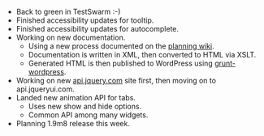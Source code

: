 * Back to green in TestSwarm :-)
* Finished accessibility updates for tooltip.
* Finished accessibility updates for autocomplete.
* Working on new documentation.
  * Using a new process documented on the [planning wiki](http://wiki.jqueryui.com/w/page/40995891/Docs2xml).
  * Documentation is written in XML, then converted to HTML via XSLT.
  * Generated HTML is then published to WordPress using [grunt-wordpress](https://github.com/scottgonzalez/grunt-wordpress).
* Working on new [api.jquery.com](https://github.com/jquery/api.jquery.com) site first, then moving on to api.jqueryui.com.
* Landed new animation API for tabs.
  * Uses new show and hide options.
  * Common API among many widgets.
* Planning 1.9m8 release this week.
